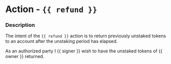 # Action - `{{ refund }}`

### Description

The intent of the `{{ refund }}` action is to return previously unstaked tokens to an account after the unstaking period has elapsed. 

As an authorized party I {{ signer }} wish to have the unstaked tokens of {{ owner }} returned.
